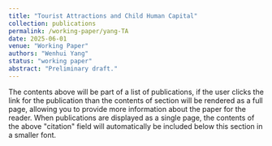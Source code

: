 ```yaml
---
title: "Tourist Attractions and Child Human Capital"
collection: publications
permalink: /working-paper/yang-TA
date: 2025-06-01
venue: "Working Paper"
authors: "Wenhui Yang"
status: "working paper"
abstract: "Preliminary draft."
---
```


The contents above will be part of a list of publications, if the user clicks the link for the publication than the contents of section will be rendered as a full page, allowing you to provide more information about the paper for the reader. When publications are displayed as a single page, the contents of the above "citation" field will automatically be included below this section in a smaller font.
